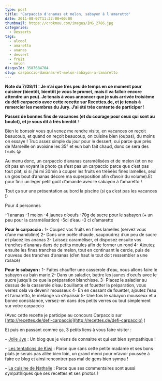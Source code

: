 ```yaml
---
type: post
title: "Carpaccio d'ananas et melon, sabayon à l'amaretto"
date: 2011-08-07T11:22:00+00:00
thumbnail: https://crokmou.com/images/IMG_2786.jpg
categories:
  - Desserts
tags:
  - alcool
  - amaretto
  - ananas
  - dessert
  - fruit
  - melon
disqusId: 3587684704
slug: carpaccio-dananas-et-melon-sabayon-a-lamaretto
---
```


**Note du 7/08/11 : Je n’ai que très peu de temps en ce moment pour cuisiner (bientôt, bientôt je vous le promet, mais il va falloir encore attendre un peu). Je tenais à vous annoncer que je suis arrivée troisième du défi carpaccio avec cette recette sur Recettes.de, et je tenais à remercier les membres du Jury. J’ai été très contente de participer !**

**Passez de bonnes fins de vacances (et du courage pour ceux qui sont au boulot), et je vous dit à très bientôt !**

Bien le bonsoir vous qui venez me rendre visite, en vacances on reçoit beaucoup, et quand on reçoit beaucoup, on cuisine bien (oupas), du moins on essaye ! Truc assez simple du jour pour le dessert, oui parce que près de Marseille on avoisine les 35° et euh bah fait chaud, donc ce sera des fruits 😀

Au menu donc, un carpaccio d’ananas caramélisées et de melon (et on ne dit pas en voyant la photo ça s’est pas un carpaccio parce que c’est pas tout plat, si si j’ai mi 30min à couper les fruits en trèèèès fines lamelles, seul un gros bout d’ananas décore ma superposition afin d’avoir du volume).Et pour finir un leger petit goût d’amande avec le sabayon à l’amaretto !

Tout ça sur une présentation au bord la piscine (si ça c’est pas les vacances !)

Pour 4 personnes

-1 ananas
-1 melon
-4 jaunes d’oeufs
-70g de sucre pour le sabayon (+ un peu pour la caramélisation)
-5cl d’eau
-3 cl d’amaretto

**Pour le carpaccio :**
1- Coupez vos fruits en fines lamelles (servez vous d’une mandoline)
2- Dans une poêle chaude, saupoudrez d’un peu de sucre et placez les ananas
3- Laissez caraméliser, et disposez ensuite vos tranches d’ananas dans de petits moules afin de former un rond
4- Ajoutez ensuite les fines tranches de melon, tout en continuant le cercle, puis de nouveau des tranches d’ananas (d’en haut le tout doit ressembler a une rosace)

**Pour le sabayon :**
1- Faites chauffer une casserole d’eau, nous allons faire le sabayon au bain marie
2- Dans un saladier, battre les jaunes d’oeufs avec le sucre jusqu’à ce que la préparation blanchisse.
3- Placez le saladier au dessus de la casserole d’eau bouillante et fouetter la préparation, vous verrez cela va devenir mousseux
4- En en cessant de fouetter, ajoutez l’eau et l’amaretto, le mélange va s’épaissir
5- Une fois le sabayon mousseux et a bonne consistance, versez-en dans des petits verres ou tout simplement sur votre carpaccio

(Avec cette recette je participe au concours Carpaccio sur [http://recettes.de/defi-carpaccio](http://recettes.de/defi-carpaccio) )

Et puis en passant comme ça, 3 petits liens à vous faire visiter :

– [Jolie Jye](http://joliejye.blogspot.com/) : Un blog que je viens de connaitre et qui est bien sympathique !

– [Les tentations de Kiwi](http://kiwi62.canalblog.com/) : Parce que sans cette petite madame et ses bons plats je serais pas allée bien loin, un grand merci pour m’avoir poussée à faire ce blog et ainsi rencontrer pas mal de gens bien sympa !

– [La cuisine de Nathalie](http://www.lacuisinedenathalie.com/) : Parce que ses commentaires sont aussi sympathiques que ses recettes et ses photos !

 